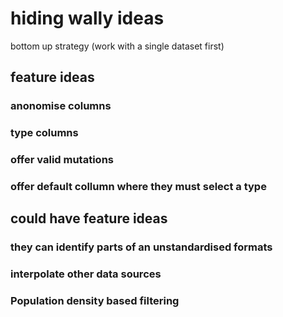 # hiding wally ideas

bottom up strategy (work with a single dataset first)

## feature ideas

### anonomise columns

### type columns

### offer valid mutations

### offer default collumn where they must select a type

## could have feature ideas

### they can identify parts of an unstandardised formats

### interpolate other data sources

### Population density based filtering
